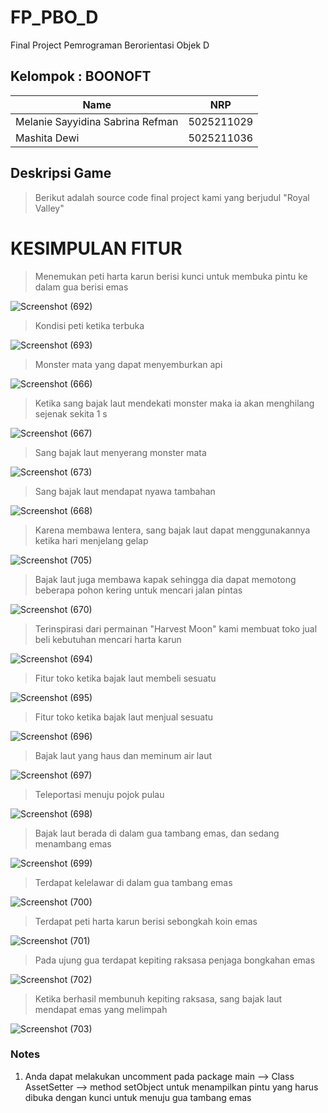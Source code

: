 # FP_PBO_D
Final Project Pemrograman Berorientasi Objek D

## Kelompok : BOONOFT
| Name           | NRP        |
| ---            | ---        |
| Melanie Sayyidina Sabrina Refman | 5025211029 |
| Mashita Dewi   | 5025211036 |

## Deskripsi Game
> Berikut adalah source code final project kami yang berjudul "Royal Valley"

# KESIMPULAN FITUR
> Menemukan peti harta karun berisi kunci untuk membuka pintu ke dalam gua berisi emas

![Screenshot (692)](https://user-images.githubusercontent.com/87978863/209155520-303d9417-9d84-4486-8b4b-1cdf77c8f106.png)

> Kondisi peti ketika terbuka

![Screenshot (693)](https://user-images.githubusercontent.com/87978863/209155540-638928f5-350c-454b-9422-f7ac1816f3cd.png)

> Monster mata yang dapat menyemburkan api

![Screenshot (666)](https://user-images.githubusercontent.com/87978863/209157450-443d9d74-8df2-4404-8746-bf8ecdde3cd8.png)

> Ketika sang bajak laut mendekati monster maka ia akan menghilang sejenak sekita 1 s

![Screenshot (667)](https://user-images.githubusercontent.com/87978863/209158819-6443f9b7-5c43-4890-99d1-7d0efc27b7f6.png)

> Sang bajak laut menyerang monster mata

![Screenshot (673)](https://user-images.githubusercontent.com/87978863/209157583-194c4765-6755-4463-a1b5-0c4d8d7381ed.png)

> Sang bajak laut mendapat nyawa tambahan

![Screenshot (668)](https://user-images.githubusercontent.com/87978863/209157671-ac30b7c5-9b66-4b53-8208-5e1b5252b308.png)

> Karena membawa lentera, sang bajak laut dapat menggunakannya ketika hari menjelang gelap

![Screenshot (705)](https://user-images.githubusercontent.com/87978863/209158403-a2b2b245-b100-40c3-b1f1-4518ac76f9bc.png)

> Bajak laut juga membawa kapak sehingga dia dapat memotong beberapa pohon kering untuk mencari jalan pintas

![Screenshot (670)](https://user-images.githubusercontent.com/87978863/209159010-cef86e90-1284-41da-bda5-dc3e678b64ce.png)

> Terinspirasi dari permainan "Harvest Moon" kami membuat toko jual beli kebutuhan mencari harta karun 

![Screenshot (694)](https://user-images.githubusercontent.com/87978863/209155553-7e0fef15-5dcf-4631-8cd2-4df47bdb5900.png)

> Fitur toko ketika bajak laut membeli sesuatu

![Screenshot (695)](https://user-images.githubusercontent.com/87978863/209155566-cbb7068b-529a-41e4-8059-96765b5cbb97.png)

> Fitur toko ketika bajak laut menjual sesuatu

![Screenshot (696)](https://user-images.githubusercontent.com/87978863/209155579-7d5440d3-24bb-44c2-a324-ff89080b4641.png)

> Bajak laut yang haus dan meminum air laut

![Screenshot (697)](https://user-images.githubusercontent.com/87978863/209156572-65c63dd3-c1f2-4b45-88b5-d22a9822a96f.png)

> Teleportasi menuju pojok pulau

![Screenshot (698)](https://user-images.githubusercontent.com/87978863/209156709-72421d23-3065-4f08-8138-b12dec5205c7.png)

> Bajak laut berada di dalam gua tambang emas, dan sedang menambang emas

![Screenshot (699)](https://user-images.githubusercontent.com/87978863/209156848-00a9b519-a0ae-48cb-8cff-ab4fd287bf54.png)

> Terdapat kelelawar di dalam gua tambang emas

![Screenshot (700)](https://user-images.githubusercontent.com/87978863/209156972-18c3eefd-aa54-4c37-9c73-439ca4ee7fc4.png)

> Terdapat peti harta karun berisi sebongkah koin emas

![Screenshot (701)](https://user-images.githubusercontent.com/87978863/209157051-35b1b681-a66f-405e-8c0a-84d58d063036.png)

> Pada ujung gua terdapat kepiting raksasa penjaga bongkahan emas 

![Screenshot (702)](https://user-images.githubusercontent.com/87978863/209157136-1199f1b7-5ecc-4612-8241-aacee95c2049.png)

> Ketika berhasil membunuh kepiting raksasa, sang bajak laut mendapat emas yang melimpah

![Screenshot (703)](https://user-images.githubusercontent.com/87978863/209157264-526b791c-f010-4dcc-b9c7-44dfb32a595c.png)


### Notes
1. Anda dapat melakukan uncomment pada package main --> Class AssetSetter --> method setObject untuk menampilkan pintu yang harus dibuka dengan kunci untuk menuju gua tambang emas
